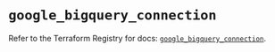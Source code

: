 # `google_bigquery_connection`

Refer to the Terraform Registry for docs: [`google_bigquery_connection`](https://registry.terraform.io/providers/hashicorp/google/6.49.2/docs/resources/bigquery_connection).
